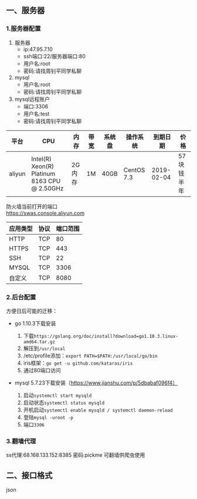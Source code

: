 ## 一、服务器
### 1.服务器配置
1. 服务器
	- ip:47.95.7.10
	- ssh端口:22/服务器端口:80
	- 用户名:root
	- 密码:请找周钊平同学私聊  
2. mysql
	- 用户名:root
	- 密码:请找周钊平同学私聊  
3. mysql远程账户
	- 端口:3306
	- 用户名:test
	- 密码:请找周钊平同学私聊      

|平台|CPU|内存|带宽|系统盘|操作系统|到期日期|价格|
|---|---|---|---|---|---|---|---|
|aliyun|Intel(R) Xeon(R) Platinum 8163 CPU @ 2.50GHz|2G内存|1M|40GB|CentOS 7.3|2019-02-04|57块钱半年|

防火墙当前打开的端口  
https://swas.console.aliyun.com
  
|应用类型|协议|端口范围|
|---|---|---|
|HTTP	|TCP	|80	|
|HTTPS	|TCP	|443|
|SSH	|TCP	|22	|
|MYSQL	|TCP	|3306|
|自定义	|TCP	|8080|

### 2.后台配置
方便日后可能的迁移：  
- go 1.10.3下载安装
	1. 下载`https://golang.org/doc/install?download=go1.10.3.linux-amd64.tar.gz`
	2. 解压到`/usr/local`
	3. /etc/profile添加：`export PATH=$PATH:/usr/local/go/bin`
	4. iris框架：`go get -u github.com/kataras/iris`
	5. 通过80端口访问

- mysql 5.7.23下载安装（https://www.jianshu.com/p/5dbabaf096f4）
	1. 启动`systemctl start mysqld`
	2. 启动状态`systemctl status mysqld`
	3. 开机启动`systemctl enable mysqld / systemctl daemon-reload`
	4. 登陆`mysql -uroot -p`
	5. 端口`3306`	

### 3.翻墙代理
ss代理:68.168.133.152:8385
密码:pickme
可翻墙供爬虫使用

## 二、接口格式
json